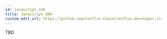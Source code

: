 ```yaml
---
id: javascript_sdk
title: Javascript SDK
custom_edit_url: https://github.com/Conflux-Chain/conflux-developer-site/blob/master/docs/sdk/en/javascript_sdk.md
---
```

TBD